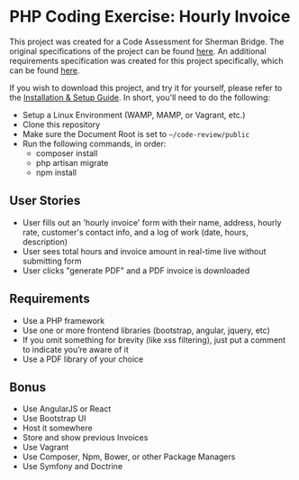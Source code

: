 # PHP Coding Exercise: Hourly Invoice

This project was created for a Code Assessment for Sherman Bridge. The original specifications of the project can be found [here](https://docs.google.com/document/d/1wcwS9DNdlEsskdxl_mhdunMpCVH1GOBi8vub_CL-RUQ). An additional requirements specification was created for this project specifically, which can be found [here](https://docs.google.com/document/d/12mR6VuzRoI2SC8Iox_C6IFCDgLEFayJFB-6mHp04Kbs).

If you wish to download this project, and try it for yourself, please refer to the [Installation & Setup Guide](https://docs.google.com/document/d/1DHfC1Ds7O3M41Gh69BTF8_xZAitTmDy6QgGZ3A6-v8E). In short, you'll need to do the following:
 - Setup a Linux Environment (WAMP, MAMP, or Vagrant, etc.)
 - Clone this repository
 - Make sure the Document Root is set to `~/code-review/public`
 - Run the following commands, in order:
    - composer install
    - php artisan migrate
    - npm install

## User Stories

 - User fills out an 'hourly invoice' form with their name, address, hourly rate, customer's contact info, and a log of work (date, hours, description)
 - User sees total hours and invoice amount in real-time live without submitting form
 - User clicks "generate PDF" and a PDF invoice is downloaded

## Requirements
 - Use a PHP framework
 - Use one or more frontend libraries (bootstrap, angular, jquery, etc)
 - If you omit something for brevity (like xss filtering), just put a comment to indicate you’re aware of it
 - Use a PDF library of your choice

## Bonus
 - Use AngularJS or React
 - Use Bootstrap UI
 - Host it somewhere
 - Store and show previous Invoices
 - Use Vagrant
 - Use Composer, Npm, Bower, or other Package Managers
 - Use Symfony and Doctrine

